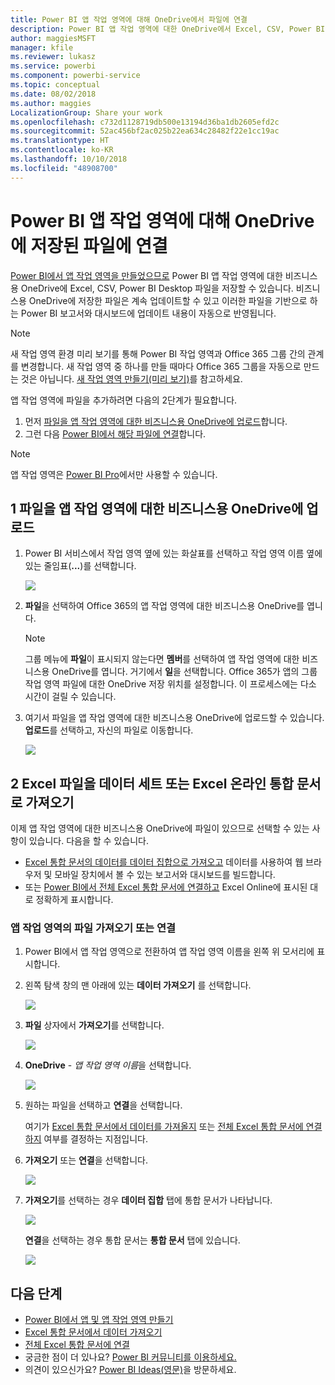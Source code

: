 ```yaml
---
title: Power BI 앱 작업 영역에 대해 OneDrive에서 파일에 연결
description: Power BI 앱 작업 영역에 대한 OneDrive에서 Excel, CSV, Power BI Desktop 파일을 저장하고 연결하는 방법에 대해 알아봅니다.
author: maggiesMSFT
manager: kfile
ms.reviewer: lukasz
ms.service: powerbi
ms.component: powerbi-service
ms.topic: conceptual
ms.date: 08/02/2018
ms.author: maggies
LocalizationGroup: Share your work
ms.openlocfilehash: c732d1128719db500e13194d36ba1db2605efd2c
ms.sourcegitcommit: 52ac456bf2ac025b22ea634c28482f22e1cc19ac
ms.translationtype: HT
ms.contentlocale: ko-KR
ms.lasthandoff: 10/10/2018
ms.locfileid: "48908700"
---
```

# <a name="connect-to-files-stored-in-onedrive-for-your-power-bi-app-workspace"></a>Power BI 앱 작업 영역에 대해 OneDrive에 저장된 파일에 연결
[Power BI에서 앱 작업 영역을 만들었으므로](service-create-distribute-apps.md) Power BI 앱 작업 영역에 대한 비즈니스용 OneDrive에 Excel, CSV, Power BI Desktop 파일을 저장할 수 있습니다. 비즈니스용 OneDrive에 저장한 파일은 계속 업데이트할 수 있고 이러한 파일을 기반으로 하는 Power BI 보고서와 대시보드에 업데이트 내용이 자동으로 반영됩니다. 

> [!NOTE]
> 새 작업 영역 환경 미리 보기를 통해 Power BI 작업 영역과 Office 365 그룹 간의 관계를 변경합니다. 새 작업 영역 중 하나를 만들 때마다 Office 365 그룹을 자동으로 만드는 것은 아닙니다. [새 작업 영역 만들기(미리 보기)](service-create-the-new-workspaces.md)를 참고하세요.

앱 작업 영역에 파일을 추가하려면 다음의 2단계가 필요합니다. 

1. 먼저 [파일을 앱 작업 영역에 대한 비즈니스용 OneDrive에 업로드](service-connect-to-files-in-app-workspace-onedrive-for-business.md#1-upload-files-to-the-onedrive-for-business-for-your-app-workspace)합니다.
2. 그런 다음 [Power BI에서 해당 파일에 연결](service-connect-to-files-in-app-workspace-onedrive-for-business.md#2-import-excel-files-as-datasets-or-as-excel-online-workbooks)합니다.

> [!NOTE]
> 앱 작업 영역은 [Power BI Pro](service-features-license-type.md)에서만 사용할 수 있습니다.
> 
> 

## <a name="1-upload-files-to-the-onedrive-for-business-for-your-app-workspace"></a>1 파일을 앱 작업 영역에 대한 비즈니스용 OneDrive에 업로드
1. Power BI 서비스에서 작업 영역 옆에 있는 화살표를 선택하고 작업 영역 이름 옆에 있는 줄임표(**...**)를 선택합니다. 
   
   ![](media/service-connect-to-files-in-app-workspace-onedrive-for-business/power-bi-app-ellipsis.png)
2. **파일**을 선택하여 Office 365의 앱 작업 영역에 대한 비즈니스용 OneDrive를 엽니다.
   
   > [!NOTE]
   > 그룹 메뉴에 **파일**이 표시되지 않는다면 **멤버**를 선택하여 앱 작업 영역에 대한 비즈니스용 OneDrive를 엽니다. 거기에서 **일**을 선택합니다. Office 365가 앱의 그룹 작업 영역 파일에 대한 OneDrive 저장 위치를 설정합니다. 이 프로세스에는 다소 시간이 걸릴 수 있습니다. 
   > 
   > 
3. 여기서 파일을 앱 작업 영역에 대한 비즈니스용 OneDrive에 업로드할 수 있습니다. **업로드**를 선택하고, 자신의 파일로 이동합니다.
   
   ![](media/service-connect-to-files-in-app-workspace-onedrive-for-business/pbi_grpfilesonedrive.png)

## <a name="2-import-excel-files-as-datasets-or-as-excel-online-workbooks"></a>2 Excel 파일을 데이터 세트 또는 Excel 온라인 통합 문서로 가져오기
이제 앱 작업 영역에 대한 비즈니스용 OneDrive에 파일이 있으므로 선택할 수 있는 사항이 있습니다. 다음을 할 수 있습니다. 

* [Excel 통합 문서의 데이터를 데이터 집합으로 가져오고](service-get-data-from-files.md) 데이터를 사용하여 웹 브라우저 및 모바일 장치에서 볼 수 있는 보고서와 대시보드를 빌드합니다.
* 또는 [Power BI에서 전체 Excel 통합 문서에 연결하고](service-excel-workbook-files.md) Excel Online에 표시된 대로 정확하게 표시합니다.

### <a name="import-or-connect-to-the-files-in-your-app-workspace"></a>앱 작업 영역의 파일 가져오기 또는 연결
1. Power BI에서 앱 작업 영역으로 전환하여 앱 작업 영역 이름을 왼쪽 위 모서리에 표시합니다. 
2. 왼쪽 탐색 창의 맨 아래에 있는 **데이터 가져오기** 를 선택합니다. 
   
   ![](media/service-connect-to-files-in-app-workspace-onedrive-for-business/power-bi-app-get-data-button.png)
3. **파일** 상자에서 **가져오기**를 선택합니다.
   
   ![](media/service-connect-to-files-in-app-workspace-onedrive-for-business/pbi_getfiles.png)
4. **OneDrive** - *앱 작업 영역 이름*을 선택합니다.
   
    ![](media/service-connect-to-files-in-app-workspace-onedrive-for-business/pbi_grp_one_drive_shrpt.png)
5. 원하는 파일을 선택하고 **연결**을 선택합니다.
   
    여기가 [Excel 통합 문서에서 데이터를 가져올지](service-get-data-from-files.md) 또는 [전체 Excel 통합 문서에 연결하지](service-excel-workbook-files.md) 여부를 결정하는 지점입니다.
6. **가져오기** 또는 **연결**을 선택합니다.
   
    ![](media/service-connect-to-files-in-app-workspace-onedrive-for-business/pbi_importexceldataorwholecrop.png)
7. **가져오기**를 선택하는 경우 **데이터 집합** 탭에 통합 문서가 나타납니다. 
   
    ![](media/service-connect-to-files-in-app-workspace-onedrive-for-business/power-bi-app-excel-file-import.png)
   
    **연결**을 선택하는 경우 통합 문서는 **통합 문서** 탭에 있습니다.
   
    ![](media/service-connect-to-files-in-app-workspace-onedrive-for-business/power-bi-app-excel-file-connect.png)

## <a name="next-steps"></a>다음 단계
* [Power BI에서 앱 및 앱 작업 영역 만들기](service-create-distribute-apps.md)
* [Excel 통합 문서에서 데이터 가져오기](service-get-data-from-files.md)
* [전체 Excel 통합 문서에 연결](service-excel-workbook-files.md)
* 궁금한 점이 더 있나요? [Power BI 커뮤니티를 이용하세요.](http://community.powerbi.com/)
* 의견이 있으신가요? [Power BI Ideas(영문)](https://ideas.powerbi.com/forums/265200-power-bi)을 방문하세요.

